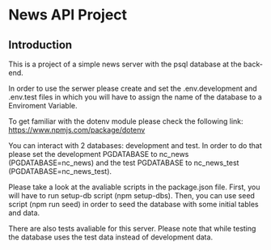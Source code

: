 # News API Project

## Introduction

This is a project of a simple news server with the psql database at the back-end.

In order to use the serwer please create and set the .env.development and .env.test files in which you will have to assign the name of the database to a Enviroment Variable.

To get familiar with the dotenv module please check the following link: https://www.npmjs.com/package/dotenv

You can interact with 2 databases: development and test.
In order to do that please set the development PGDATABASE to nc_news (PGDATABASE=nc_news) and the test PGDATABASE to nc_news_test (PGDATABASE=nc_news_test).

Please take a look at the avaliable scripts in the package.json file.
First, you will have to run setup-db script (npm setup-dbs).
Then, you can use seed script (npm run seed) in order to seed the database with some initial tables and data.

There are also tests avaliable for this server. Please note that while testing the database uses the test data instead of development data.
